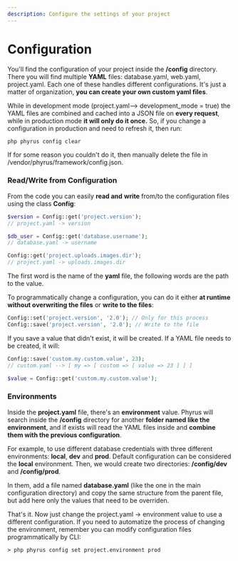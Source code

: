 ```yaml
---
description: Configure the settings of your project
---
```


# Configuration

You'll find the configuration of your project inside the **/config** directory. There you will find multiple **YAML** files: database.yaml, web.yaml, project.yaml. Each one of these handles different configurations. It's just a matter of organization, **you can create your own custom yaml files**.

While in development mode (project.yaml--> development\_mode = true) the YAML files are combined and cached into a JSON file on **every request**, while in production mode **it will only do it once.** So, if you change a configuration in production and need to refresh it, then run:

```
php phyrus config clear
```

If for some reason you couldn't do it, then manually delete the file in /vendor/phyrus/framework/config.json.

### Read/Write from Configuration

From the code you can easily **read and** **write** from/to the configuration files using the class **Config**:

```php
$version = Config::get('project.version');
// project.yaml -> version

$db_user = Config::get('database.username');
// database.yaml -> username

Config::get('project.uploads.images.dir');
// project.yaml -> uploads.images.dir
```

The first word is the name of the **yaml** file, the following words are the path to the value.

To programmatically change a configuration, you can do it either **at runtime without overwriting the files** or **write to the files**:

```php
Config::set('project.version', '2.0'); // Only for this process
Config::save('project.version', '2.0'); // Write to the file
```

If you save a value that didn't exist, it will be created. If a YAML file needs to be created, it will:

```php
Config::save('custom.my.custom.value', 23);
// custom.yaml --> [ my => [ custom => [ value => 23 ] ] ]

$value = Config::get('custom.my.custom.value');
```

### Environments

Inside the **project.yaml** file, there's an **environment** value. Phyrus will search inside the **/config** directory for another **folder named like the environment**, and if exists will read the YAML files inside and **combine them with the previous configuration**.

For example, to use different database credentials with three different environments: **local**, **dev** and **prod**. Default configuration can be considered the **local** environment. Then, we would create two directories: **/config/dev** and **/config/prod**.

In them, add a file named **database.yaml** (like the one in the main configuration directory) and copy the same structure from the parent file, but add here only the values that need to be overriden.

That's it. Now just change the project.yaml -> environment value to use a different configuration. If you need to automatize the process of changing the environment, remember you can modify configuration files programmatically by CLI:

```
> php phyrus config set project.environment prod
```

